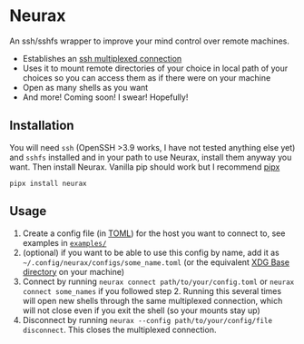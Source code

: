 Neurax
======

An ssh/sshfs wrapper to improve your mind control over remote machines.

- Establishes an [ssh multiplexed
  connection](https://en.wikibooks.org/wiki/OpenSSH/Cookbook/Multiplexing)
- Uses it to mount remote directories of your choice in local path of your choices so you can access
  them as if there were on your machine
- Open as many shells as you want
- And more! Coming soon! I swear! Hopefully!

## Installation

You will need `ssh` (OpenSSH >3.9 works, I have not tested anything else yet) and `sshfs` installed
and in your path to use Neurax, install them anyway you want. Then install Neurax. Vanilla pip
should work but I recommend [pipx](https://pipxproject.github.io/pipx/)

```console
pipx install neurax
```

## Usage

1. Create a config file (in [TOML](https://toml.io)) for the host you want to connect to, see
   examples in [`examples/`](examples/)
2. (optional) if you want to be able to use this config by name, add it as
   `~/.config/neurax/configs/some_name.toml` (or the equivalent [XDG Base
   directory](https://specifications.freedesktop.org/basedir-spec/latest/) on your machine)
3. Connect by running `neurax connect path/to/your/config.toml` or `neurax connect some_names` if
   you followed step 2. Running this several times will open new shells through the same multiplexed
   connection, which will not close even if you exit the shell (so your mounts stay up)
4. Disconnect by running `neurax --config path/to/your/config/file disconnect`. This closes the
   multiplexed connection.
